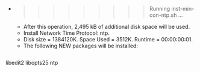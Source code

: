 * >>>>>>>>> Running inst-min-con-ntp.sh ...
  * After this operation, 2,495 kB of additional disk space will be used.
  * Install Network Time Protocol: ntp.
  * Disk size = 1384120K. Space Used = 3512K. Runtime = 00:00:00:01.
  * The following NEW packages will be installed:
  ```bash
libedit2 libopts25 ntp
  ```
